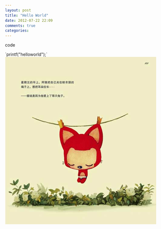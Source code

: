 ```yaml
---
layout: post
title: "Hello World"
date: 2012-07-22 22:09
comments: true
categories: 
---
```

<p> code </p>
`printf("helloworld");`
<br />
<img src="/images/ali.jpg" alt="Ali" />

